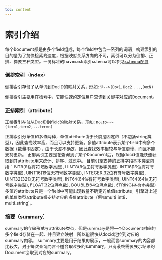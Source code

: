 ```yaml
---
toc: content
---
```


# 索引介绍

每个Document都是由多个field组成，每个field中包含一系列的词语，构建索引的目的是为了加快检索的速度，根据映射关系方向的不同，索引可以分为倒排、正排、摘要三种类型。一份标准的havenask索引schema可以参见[schema配置](../petool/config/schemaconfig.md)

### 倒排索引（index）
倒排索引存储了从单词到DocID的映射关系，形如:
`词-->(Doc1,Doc2,...,DocN)`

倒排索引主要用在检索中，它能快速的定位用户查询到关键字对应的Document。 

### 正排索引（attribute）
正排索引存储从DocID到field的映射关系，形如:
`DocID-->(term1,term2,...termn)`

正排索引分单值和多值两种，单值attribute由于长度是固定的（不包括string类型），因此查找效率高，而且可以支持更新。多值attribute表示某个field中有多个数据（数量不固定），由于长度不确定，因此查找效率相较与单值更慢，而且不能支持更新。
正排索引主要是在查询到了某个Document后，根据docid值能快速获取到其attribute用来统计、排序、过滤中。
目前引擎支持的正排字段基本类型包括：INT8(8位有符号数字类型), UINT8(8位无符号数字类型), INT16(16位有符号数字类型), UINT16(16位无符号数字类型), INTEGER(32位有符号数字类型), UINT32(32位无符号数字类型), INT64(64位有符号数字类型), UINT64(64位无符号数字类型), FLOAT(32位浮点数), DOUBLE(64位浮点数), STRING(字符串类型)
多值的attribute只是一个field中可能出现数量不确定的单值attribute，引擎对上述的单值类型attribute都支持对应的多值attribute（例如multi_int8，multi_string）。 

### 摘要（summary）
summary的存储形式与attribute类似，但是summary是将一个Document对应的多个field存储在一起，并且建立映射，所以能很快从docid定位到对应的summary内容。
summary主要是用于结果的展示，一般而言summary的内容都比较大，对于每次查询而言不适合取过多的summary，只有最终需要展示结果的Document会取到对应的summary。

